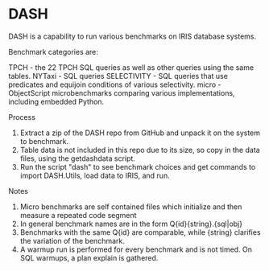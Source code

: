 # DASH

DASH is a capability to run various benchmarks on IRIS database systems.

Benchmark categories are:

TPCH - the 22 TPCH SQL queries as well as other queries using the same tables.
NYTaxi - SQL queries
SELECTIVITY - SQL queries that use predicates and equijoin conditions of various selectivity.
micro - ObjectScript microbenchmarks comparing various implementations, including embedded Python.

Process

1. Extract a zip of the DASH repo from GitHub and unpack it on the system to benchmark.
2. Table data is not included in this repo due to its size, so copy in the data files, using the getdashdata script.
3. Run the script "dash" to see benchmark choices and get commands to import DASH.Utils, load data to IRIS, and run.


Notes

1. Micro benchmarks are self contained files which initialize and then measure a repeated code segment
2. In general benchmark names are in the form Q{id}{string}.{sql|obj}
3. Benchmarks with the same Q{id} are comparable, while {string} clarifies the variation of the benchmark.
4. A warmup run is performed for every benchmark and is not timed. On SQL warmups, a plan explain is gathered.



